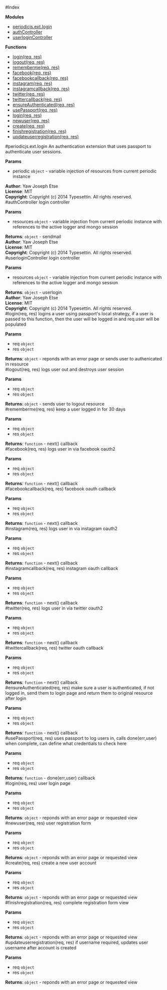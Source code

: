 #Index

**Modules**

* [periodicjs.ext.login](#periodicjs.ext.module_login)
* [authController](#module_authController)
* [userloginController](#module_userloginController)

**Functions**

* [login(req, res)](#login)
* [logout(req, res)](#logout)
* [rememberme(req, res)](#rememberme)
* [facebook(req, res)](#facebook)
* [facebookcallback(req, res)](#facebookcallback)
* [instagram(req, res)](#instagram)
* [instagramcallback(req, res)](#instagramcallback)
* [twitter(req, res)](#twitter)
* [twittercallback(req, res)](#twittercallback)
* [ensureAuthenticated(req, res)](#ensureAuthenticated)
* [usePassport(req, res)](#usePassport)
* [login(req, res)](#login)
* [newuser(req, res)](#newuser)
* [create(req, res)](#create)
* [finishregistration(req, res)](#finishregistration)
* [updateuserregistration(req, res)](#updateuserregistration)
 
<a name="periodicjs.ext.module_login"></a>
#periodicjs.ext.login
An authentication extension that uses passport to authenticate user sessions.

**Params**

- periodic `object` - variable injection of resources from current periodic instance  

**Author**: Yaw Joseph Etse  
**License**: MIT  
**Copyright**: Copyright (c) 2014 Typesettin. All rights reserved.  
<a name="module_authController"></a>
#authController
login controller

**Params**

- resources `object` - variable injection from current periodic instance with references to the active logger and mongo session  

**Returns**: `object` - sendmail  
**Author**: Yaw Joseph Etse  
**License**: MIT  
**Copyright**: Copyright (c) 2014 Typesettin. All rights reserved.  
<a name="module_userloginController"></a>
#userloginController
login controller

**Params**

- resources `object` - variable injection from current periodic instance with references to the active logger and mongo session  

**Returns**: `object` - userlogin  
**Author**: Yaw Joseph Etse  
**License**: MIT  
**Copyright**: Copyright (c) 2014 Typesettin. All rights reserved.  
<a name="login"></a>
#login(req, res)
logins a user using passport's local strategy, if a user is passed to this function, then the user will be logged in and req.user will be populated

**Params**

- req `object`  
- res `object`  

**Returns**: `object` - reponds with an error page or sends user to authenicated in resource  
<a name="logout"></a>
#logout(req, res)
logs user out and destroys user session

**Params**

- req `object`  
- res `object`  

**Returns**: `object` - sends user to logout resource  
<a name="rememberme"></a>
#rememberme(req, res)
keep a user logged in for 30 days

**Params**

- req `object`  
- res `object`  

**Returns**: `function` - next() callback  
<a name="facebook"></a>
#facebook(req, res)
logs user in via facebook oauth2

**Params**

- req `object`  
- res `object`  

**Returns**: `function` - next() callback  
<a name="facebookcallback"></a>
#facebookcallback(req, res)
facebook oauth callback

**Params**

- req `object`  
- res `object`  

**Returns**: `function` - next() callback  
<a name="instagram"></a>
#instagram(req, res)
logs user in via instagram oauth2

**Params**

- req `object`  
- res `object`  

**Returns**: `function` - next() callback  
<a name="instagramcallback"></a>
#instagramcallback(req, res)
instagram oauth callback

**Params**

- req `object`  
- res `object`  

**Returns**: `function` - next() callback  
<a name="twitter"></a>
#twitter(req, res)
logs user in via twitter oauth2

**Params**

- req `object`  
- res `object`  

**Returns**: `function` - next() callback  
<a name="twittercallback"></a>
#twittercallback(req, res)
twitter oauth callback

**Params**

- req `object`  
- res `object`  

**Returns**: `function` - next() callback  
<a name="ensureAuthenticated"></a>
#ensureAuthenticated(req, res)
make sure a user is authenticated, if not logged in, send them to login page and return them to original resource after login

**Params**

- req `object`  
- res `object`  

**Returns**: `function` - next() callback  
<a name="usePassport"></a>
#usePassport(req, res)
uses passport to log users in, calls done(err,user) when complete, can define what credentials to check here

**Params**

- req `object`  
- res `object`  

**Returns**: `function` - done(err,user) callback  
<a name="login"></a>
#login(req, res)
user login page

**Params**

- req `object`  
- res `object`  

**Returns**: `object` - reponds with an error page or requested view  
<a name="newuser"></a>
#newuser(req, res)
user registration form

**Params**

- req `object`  
- res `object`  

**Returns**: `object` - reponds with an error page or requested view  
<a name="create"></a>
#create(req, res)
create a new user account

**Params**

- req `object`  
- res `object`  

**Returns**: `object` - reponds with an error page or requested view  
<a name="finishregistration"></a>
#finishregistration(req, res)
complete registration form view

**Params**

- req `object`  
- res `object`  

**Returns**: `object` - reponds with an error page or requested view  
<a name="updateuserregistration"></a>
#updateuserregistration(req, res)
if username required, updates user username after account is created

**Params**

- req `object`  
- res `object`  

**Returns**: `object` - reponds with an error page or requested view  
